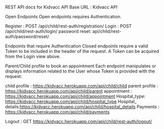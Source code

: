 REST API docs for Kidvacc API
Base URL : Kidvacc API

Open Endpoints
Open endpoints requires Authentication.

Register : POST /api/child/rest-auth/registration/
Login : POST /api/child/rest-auth/login/
password reset: api/child/rest-auth/password/reset/

Endpoints that require Authentication
Closed endpoints require a valid Token to be included in the header of the request. A Token can be acquired from the Login view above.

Parent/Child profile to book an appointment
Each endpoint manipulates or displays information related to the User whose Token is provided with the request:

  child profile  : https://kidvacc.herokuapp.com/api/child/child
  parent profile : https://kidvacc.herokuapp.com/api/child/parent
  appointment :    https://kidvacc.herokuapp.com/api/child/appointment
  Hospital_type:   https://kidvacc.herokuapp.com/api/child/hospital_type
  Hospital_ details:https://kidvacc.herokuapp.com/api/child/hospital_details
  Payments      :   https://kidvacc.herokuapp.com/api/child/payments


Logout : GET https://kidvacc.herokuapp.com/api/child/rest-auth/logout/ 